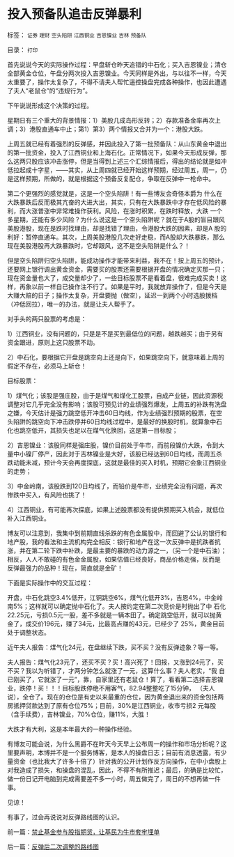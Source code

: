 # 投入预备队追击反弹暴利

标签： `证券` `理财` `空头陷阱` `江西铜业` `吉恩镍业` `吉林` `预备队` 

目录： `打印`

首先说说今天的实际操作过程：早盘斩仓昨天追错的中石化；买入吉恩镍业；清仓全部黄金仓位，午盘分两次投入吉恩镍业。今天同样是外出，与以往不一样，今天太重要了，操作太复杂了，不得不请夫人帮忙遥控操盘完成各种操作，也因此遭遇了夫人“老鼠仓”的“违规行为”。



下午说说形成这个决策的过程。

星期日有三个重大的背景情报：1）美股几成岛形反转；2）存款准备金率再次上调；3）港股直通车中止；第1）第3）两个情报又合并为一个：港股大跌。



上周五就已经有着强烈的反弹感，并因此投入了第一批预备队：从山东黄金中退出的第一批资金，投入了江西铜业和上海石化。正常情况下，如果今天形成反弹，那
么这两只股应该冲击涨停，但是当得到上述三个汇综情报后，得出的结论就是如冲低拉起成十字星，——其实，从上周四就已经开始这样预期，经过周五，周一，仍
是这样预期，所做的，就是根据这个预备反复配仓，争取在反弹中一枪命中。



第二个更强烈的感觉就是，这是一个空头陷阱！有一些博友会奇怪本爵为
什么在大跌暴跌后反而极其亢奋的大进大出，其实，只有在大跌暴跌中才存在低风险的暴利，而大涨普涨中非常难操作获利。风险，在涨时积累，在跌时释放，大跌
一个多星期，还能有多少风险？为什么说这是一个空头陷阱呢？就在于A股的盲目跟风美股港股，现在是跌时找理由，却是找错了理由，令港股大跌的因素，却是A
股的利好：暂停直通车。其次，上周美股港股几次走好走稳，而A股却大跌暴跌，那么现在美股港股再大跌暴跌时，它却跟风，这不是空头陷阱是什么？！



但是空头陷阱归空头陷阱，能成功操作才能带来利益，我不在！按上周五的预计，还要网上银行调出黄金资金，需要买的股票还需要根据开盘的情况确定买那一只；
现在资金量也大了，成交量却少了，一些目标股票不是看着盘，很难完成买卖！这样，再象以前一样自已操作注不行了。如果是平时，我就放弃操作了，但是今天是
大赚大赔的日子；操作太复杂，开盘要抛（做空），延迟一到两个小时选股拨档（冲低回拉），唯一的办法，就是让夫人帮手了。



对手头的两只股票的考虑是：

1）江西铜业，没有问题的，只是是不是买到最低位的问题，越跌越买；由于另有资金跟进，原则上这只股票不动。

2）中石化，要根据它开盘是跳空向上还是向下，如果跳空向下，就意味着上周的假定不存在，必须马上斩仓！



目标股票：

1）煤气化；该股是强庄股，由于是煤气和煤化工股票，自成产业链，因此资源税调整对它几乎完全没有影响；该股可预见计的业绩强烈爆发，上周五的补跌有洗盘
之嫌，今天估计是强力跳空低开冲击60日均线，作为业绩强烈预期的股票，在空头陷阱的跳空向下冲击跌停并60日均线过程中，是最好的换股时机，就算象中石
化也跳空低开，其损失也足以在煤气化换回，这是第一目标股；

2）吉恩镍业：该股同样是强庄股，镍价目前处于牛市，而前段镍价大跌，令到大量中小镍厂停产，因此对于吉林镍业是大好，该股已经达到60日均线，而周五杀跌动能未减，预计今天会再度探底，这就是最佳的买入时机，预期它会象江西铜业的走势；

3）中金岭南，该股跌到120日均线了，而铅价是牛市，业绩完全没有问题，再次惨跌中买入，有风险也挑了！

4）江西铜业，有可能再次探底，如果上述股票都没有提供预期买入机会，就低位补入江西铜业。



博友可以注意到，我集中到前期直线杀跌的有色金属股中，而回避了公认的银行和地产股，我的看法和主流机构完全相反：银行和地产在这一次反弹中是抗跌者抗
涨，并在第二轮下跌中补跌，是最主要的暴跌的动力源之一，（另一个是中石油）；相反，人人不敢碰的有色金金属股，如果估值已经良好，商品价格走强，反而是
反弹最强力的品种！现在，简直就是金矿！



下面是实际操作中的交互过程：

开盘，中石化跳空3.4%低开，江铜跳空6%，煤气化低开3%，吉恩4%，中金岭南5%；这样就可以确定抛中石化了。夫人按约定在第二次竞价是时抛出了中
石化22.25元，亏损0.5元一股，差不多就是一辆本田了。确定跳空低开，就可以抛黄金了，成交价196元，赚了34元，比最高点赚的43元，已经少了
25%，黄金目前处于调整状态。



近午夫人报告：煤气化24元，在盘继续下跌，买不买？没有反弹迹象？等一等。

夫人报告：煤气化23元了，还买不买？买！高兴死了！回报，又涨到24元了，买不买？我以为听错了，才两分钟怎么就涨了一元，这算什么事？夫人老实，“我
自已刚买了，它就涨了一元”，靠，自家里还有老鼠仓！算了，看看第二选择吉恩镍业，跌停！买！！！目标股跌停绝不用客气，82.94整整吃了15分钟，
（夫人说），全仓了。现在的仓位是有史以来最重的仓位，因为黄金退出来的资金包括两房抵押贷款达到了原有仓位75%；目前，30%是江西铜业，收市亏损2
元每股（含手续费），吉林镍业，70%仓位，赚11%，大胜！



大跌才有大利，这是本年最大的一种操作经验。



有博友可能会说，为什么黑爵不在昨天今天早上公布周一的操作和市场分析呢？这里要声明，本博并不是一个服务博客，是本人的操盘日志；目前有消息透露，有少
量资金（也比我大了许多十倍了）针对我的公开计划作反方向操作，在中小盘股上对我造成了损失，和操盘的混乱，因此，不得不有所推迟；最后，的确是比较忙，
做一份日记开电脑到完成需要差不多一小时，周五做完了，周日的不想再做一件事。



见谅！



有事了，过会再说说对反弹路线图的认识。





前一篇：[禁止基金参与股指期货，让基民为牛市套牢埋单](../../../2007/11/10/禁止基金参与股指期货，让基民为牛市套牢埋单.md)

后一篇：[反弹后二次调整的路线图](../../../2007/11/12/反弹后二次调整的路线图.md)